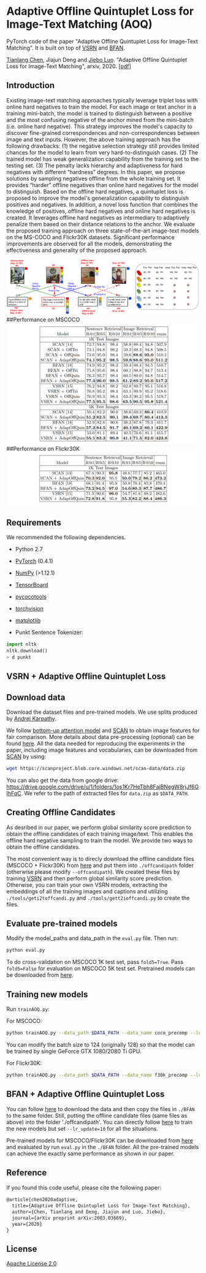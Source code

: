 # Adaptive Offline Quintuplet Loss for Image-Text Matching (AOQ)
PyTorch code of the paper "Adaptive Offline Quintuplet Loss for Image-Text Matching". It is built on top of [VSRN](https://github.com/KunpengLi1994/VSRN) and [BFAN](https://github.com/CrossmodalGroup/BFAN).

[Tianlang Chen](https://www.cs.rochester.edu/u/tchen45/), Jiajun Deng and [Jiebo Luo](https://www.cs.rochester.edu/u/jluo/). "Adaptive Offline Quintuplet Loss for Image-Text Matching", arxiv, 2020. [[pdf](https://arxiv.org/pdf/2003.03669.pdf)]

## Introduction
Existing image-text matching approaches typically leverage triplet loss with online hard negatives to train the model. For each image or text anchor in a training mini-batch, the model is trained to distinguish between a positive and the most confusing negative of the anchor mined from the mini-batch (i.e. online hard negative). This strategy improves the model's capacity to discover fine-grained correspondences and non-correspondences between image and text inputs. However, the above training approach has the following drawbacks: (1) the negative selection strategy still provides limited chances for the model to learn from very hard-to-distinguish cases. (2) The trained model has weak generalization capability from the training set to the testing set. (3) The penalty lacks hierarchy and adaptiveness for hard negatives with different “hardness” degrees. In this paper, we propose solutions by sampling negatives offline from the whole training set. It provides “harder” offline negatives than online hard negatives for the model to distinguish. Based on the offline hard negatives, a quintuplet loss is proposed to improve the model's generalization capability to distinguish positives and negatives. In addition, a novel loss function that combines the knowledge of positives, offline hard negatives and online hard negatives is created. It leverages offline hard negatives as intermediary to adaptively penalize them based on their distance relations to the anchor. We evaluate the proposed training approach on three state-of-the-art image-text models on the MS-COCO and Flickr30K datasets. Significant performance improvements are observed for all the models, demonstrating the effectiveness and generality of the proposed approach. 

![model](/fig/model.png)
##Performance on MSCOCO 
![model](/fig/coco.png)
##Performance on Flickr30K 
![model](/fig/f30k.png)

## Requirements 
We recommended the following dependencies.

* Python 2.7 
* [PyTorch](http://pytorch.org/) (0.4.1)
* [NumPy](http://www.numpy.org/) (>1.12.1)
* [TensorBoard](https://github.com/TeamHG-Memex/tensorboard_logger)
* [pycocotools](https://github.com/cocodataset/cocoapi)
* [torchvision]()
* [matplotlib]()


* Punkt Sentence Tokenizer:
```python
import nltk
nltk.download()
> d punkt
```
## VSRN + Adaptive Offline Quintuplet Loss

## Download data

Download the dataset files and pre-trained models. We use splits produced by [Andrej Karpathy](http://cs.stanford.edu/people/karpathy/deepimagesent/). 

We follow [bottom-up attention model](https://github.com/peteanderson80/bottom-up-attention) and [SCAN](https://github.com/kuanghuei/SCAN) to obtain image features for fair comparison. More details about data pre-processing (optional) can be found [here](https://github.com/kuanghuei/SCAN/blob/master/README.md#data-pre-processing-optional). All the data needed for reproducing the experiments in the paper, including image features and vocabularies, can be downloaded from [SCAN](https://github.com/kuanghuei/SCAN) by using:

```bash
wget https://scanproject.blob.core.windows.net/scan-data/data.zip
```

You can also get the data from google drive: https://drive.google.com/drive/u/1/folders/1os1Kr7HeTbh8FajBNegW8rjJf6GIhFqC. We refer to the path of extracted files for `data.zip` as `$DATA_PATH`. 

## Creating Offline Candidates

As desribed in our paper, we perform global similarity score prediction to obtain the offline candidates of each training image/text. This enables the offline hard negative sampling to train the model. We provide two ways to obtain the offline candidates. 

The most convenient way is to direcly download the offline candidate files (MSCOCO + Flickr30K) from [here](https://drive.google.com/drive/folders/1rBUSlCBzRn0yErOkqor9xZF3CQOM5Vsv?usp=sharing) and put them into `./offcandipath` folder (otherwise please modify `--offcandipath`). We created these files by training [VSRN](https://github.com/KunpengLi1994/VSRN) and then perform global similarity score prediction. Otherwise, you can train your own VSRN models, extracting the embeddings of all the training images and captions and utilizing `./tools/geti2toffcandi.py` and `./tools/gett2ioffcandi.py` to create the files.

## Evaluate pre-trained models
Modify the model_paths and data_path in the `eval.py` file. Then run:

```bash
python eval.py
```

To do cross-validation on MSCOCO 1K test set, pass `fold5=True`. Pass `fold5=False` for evaluation on MSCOCO 5K test set. Pretrained models can be downloaded from [here](https://drive.google.com/drive/folders/16n9XH9CDhfKSUI4S0g3_baQj-J1vwxJP?usp=sharing).

## Training new models
Run `trainAOQ.py`:

For MSCOCO:

```bash
python trainAOQ.py --data_path $DATA_PATH --data_name coco_precomp --logger_name runs/coco_VSRN --max_violation --lr_update=10 
```
You can modify the batch size to 124 (originally 128) so that the model can be trained by single GeForce GTX 1080/2080 Ti GPU.

For Flickr30K:

```bash
python trainAOQ.py --data_path $DATA_PATH --data_name f30k_precomp --logger_name runs/flickr_VSRN --max_violation --lr_update 10 --max_len 60
```

## BFAN + Adaptive Offline Quintuplet Loss

You can follow [here](https://github.com/CrossmodalGroup/BFAN) to download the data and then copy the files in `./BFAN` to the same folder. Still, putting the offline candidate files (same files as above) into the folder './offcandipath'. You can directly follow [here](https://github.com/CrossmodalGroup/BFAN) to train the new models but set `--lr_update=10` for all the situations.

Pre-trained models for MSCOCO/Flickr30K can be downloaded from [here](https://drive.google.com/drive/folders/12Bzx6qAd6L-R9GnSbgvvJPpSdcfWG97D?usp=sharing) and evaluated by run `eval.py` in the `./BFAN` folder. All the pre-trained models can achieve the exactly same performance as shown in our paper.


## Reference

If you found this code useful, please cite the following paper:

    @article{chen2020adaptive,
      title={Adaptive Offline Quintuplet Loss for Image-Text Matching},
      author={Chen, Tianlang and Deng, Jiajun and Luo, Jiebo},
      journal={arXiv preprint arXiv:2003.03669},
      year={2020}
    }

## License

[Apache License 2.0](http://www.apache.org/licenses/LICENSE-2.0)


